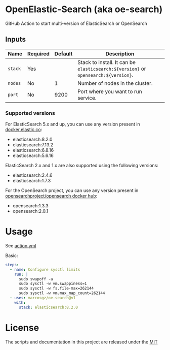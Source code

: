 # OpenElastic-Search (aka oe-search)

GitHub Action to start multi-version of ElasticSearch or OpenSearch

## Inputs

| Name                     | Required | Default  | Description                                                                         |
|--------------------------|----------|----------|-------------------------------------------------------------------------------------|
| `stack`                  | Yes      |          | Stack to install. It can be `elasticsearch:${version}` or `opensearch:${version}`.  |
| `nodes`                  | No       | 1        | Number of nodes in the cluster.                                                     |
| `port`                   | No       | 9200     | Port where you want to run service.                                                 |

### Supported versions

For ElasticSearch 5.x and up, you can use any version present in [docker.elastic.co](https://www.docker.elastic.co/):
* elasticsearch:8.2.0
* elasticsearch:7.13.2
* elasticsearch:6.8.16
* elasticsearch:5.6.16

ElasticSearch 2.x and 1.x are also supported using the following versions:
* elasticsearch:2.4.6
* elasticsearch:1.7.3

For the OpenSearch project, you can use any version present in [opensearchproject/opensearch docker hub](https://hub.docker.com/r/opensearchproject/opensearch):
* opensearch:1.3.3
* opensearch:2.0.1

# Usage

See [action.yml](action.yml)

Basic:

```yaml
steps:
  - name: Configure sysctl limits
    run: |
      sudo swapoff -a
      sudo sysctl -w vm.swappiness=1
      sudo sysctl -w fs.file-max=262144
      sudo sysctl -w vm.max_map_count=262144
  - uses: marcosgz/oe-search@v1
    with:
      stack: elasticsearch:8.2.0
```

# License

The scripts and documentation in this project are released under the [MIT](LICENSE)
